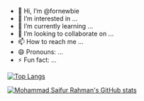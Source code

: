 - 👋 Hi, I’m @fornewbie
- 👀 I’m interested in ...
- 🌱 I’m currently learning ...
- 💞️ I’m looking to collaborate on ...
- 📫 How to reach me ...
- 😄 Pronouns: ...
- ⚡ Fun fact: ...


[![Top Langs](https://github-readme-stats.vercel.app/api?username=fornewbie&theme=algolia&show_icons=true)](https://github.com/fornewbie)

[![Mohammad Saifur Rahman's GitHub stats](https://github-readme-stats.vercel.app/api/top-langs?username=fornewbie&hide=scss&theme=algolia&show_icons=true)](https://github.com/fornewbie/fornewbie)
<!---
fornewbie/fornewbie is a ✨ special ✨ repository because its `README.md` (this file) appears on your GitHub profile.
You can click the Preview link to take a look at your changes.
--->

